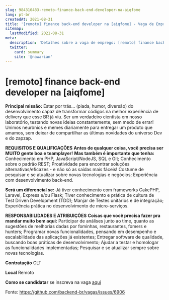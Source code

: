 ```yaml
---
slug: 984310483-remoto-finance-back-end-developer-na-aiqfome
lang: pt-br
createdAt: 2021-08-31
title: '[remoto] finance back-end developer na [aiqfome] - Vaga de Emprego'
sitemap:
  lastModified: 2021-08-31
meta:
  description: 'Detalhes sobre a vaga de emprego: [remoto] finance back-end developer na [aiqfome]'
  twitter:
    card: summary
    site: '@nawarian'
---
```


# [remoto] finance back-end developer na [aiqfome]

**Principal missão:**
Estar por trás... (piada, humor, diversão) do desenvolvimento capaz de transformar códigos na melhor experiência de delivery que esse BR já viu. Ser um verdadeiro cientista em nosso laboratório, testando novas ideias constantemente, sem medo de errar! Unimos neurônios e memes diariamente para entregar um produto que amamos, sem deixar de compartilhar as últimas novidades do universo Dev e do zapzap.

**REQUISITOS E QUALIFICAÇÕES**
**Antes de qualquer coisa, você precisa ser MUITO gente boa e teamplayer!**
**Mas também é importante que tenha:**
Conhecimento em  PHP, JavaScript/NodeJS, SQL e Git;
Conhecimento sobre o padrão REST;
Proatividade para encontrar soluções alternativas/eficazes - e não só as saídas mais fáceis!
Costume de pesquisar e se atualizar sobre novas tecnologias e negócios;
Experiência com desenvolvimento back-end.

**Será um diferencial se:**
Já tiver conhecimento com frameworks CakePHP, Laravel, Express e/ou Flask;
Tiver conhecimento e prática de cultura de Test Driven Development (TDD);
Manjar de Testes unitários e de integração;
Experiência prática no desenvolvimento de micro-serviços.

**RESPONSABILIDADES E ATRIBUIÇÕES**
**Coisas que você precisa fazer pra mandar muito bem aqui:**
Participar de análises junto ao time, quanto as sugestões de melhorias dadas por fominhas, restaurantes, fomers e hunters;
Programar novas funcionalidades, pensando em desempenho e escalabilidade das aplicações já existentes;
Entregar software de qualidade, buscando boas práticas de desenvolvimento;
Ajudar a testar e homologar as funcionalidades implementadas;
Pesquisar e se atualizar sempre sobre novas tecnologias.

**Contratação**
CLT

**Local**
Remoto

**Como se candidatar**
se inscreva na vaga [aqui](https://aiqfome.gupy.io/jobs/1032809)

Fonte: https://github.com/backend-br/vagas/issues/6906